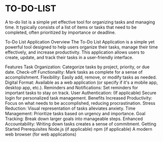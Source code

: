 # TO-DO-LIST
A to-do list is a simple yet effective tool for organizing tasks and managing time. It typically consists of a list of items or tasks that need to be completed, often prioritized by importance or deadline. 

To-Do List Application
Overview
The To-Do List Application is a simple yet powerful tool designed to help users organize their tasks, manage their time effectively, and increase productivity. This application allows users to create, update, and track their tasks in a user-friendly interface.

Features
Task Organization: Categorize tasks by project, priority, or due date.
Check-off Functionality: Mark tasks as complete for a sense of accomplishment.
Flexibility: Easily add, remove, or modify tasks as needed.
Digital Format: Available as a web application (or specify if it's a mobile app, desktop app, etc.).
Reminders and Notifications: Set reminders for important tasks to stay on track.
User Authentication: (If applicable) Secure login for personalized task management.
Benefits
Increased Productivity: Focus on what needs to be accomplished, reducing procrastination.
Stress Reduction: Visual representation of tasks alleviates anxiety.
Time Management: Prioritize tasks based on urgency and importance.
Goal Tracking: Break down larger goals into manageable steps.
Enhanced Accountability: Writing down tasks creates a sense of commitment.
Getting Started
Prerequisites
Node.js (if applicable)
npm (if applicable)
A modern web browser (for web applications)
